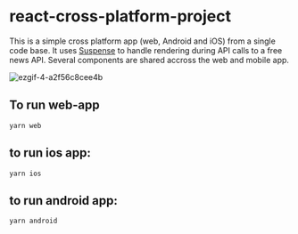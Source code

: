 # react-cross-platform-project

This is a simple cross platform app (web, Android and iOS) from a single code base.
It uses [Suspense](https://reactjs.org/docs/concurrent-mode-suspense.html) to handle rendering during API calls to a free news API.
Several components are shared accross the web and mobile app.

![ezgif-4-a2f56c8cee4b](https://user-images.githubusercontent.com/41248079/127674781-851f1e6a-aa1f-4df8-8137-d9d484c75494.gif)

## To run web-app

`yarn web`

## to run ios app:

`yarn ios`

## to run android app:

`yarn android`
